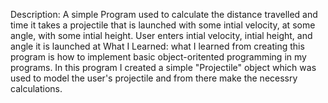 Description:
A simple Program used to calculate the distance travelled and time it takes a projectile that is launched with some intial velocity, at some angle, with some intial height. User enters intial velocity, intial height, and angle it is launched at
What I Learned:
what I learned from creating this program is how to implement basic object-oritented programming in my programs. In this program I created a simple "Projectile" object which was used  to model the user's projectile and from there make the necessry calculations. 


